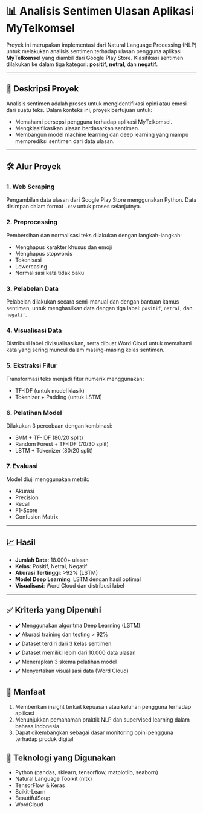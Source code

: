 # 📊 Analisis Sentimen Ulasan Aplikasi MyTelkomsel

Proyek ini merupakan implementasi dari Natural Language Processing (NLP) untuk melakukan analisis sentimen terhadap ulasan pengguna aplikasi **MyTelkomsel** yang diambil dari Google Play Store. Klasifikasi sentimen dilakukan ke dalam tiga kategori: **positif**, **netral**, dan **negatif**.

---

## 📝 Deskripsi Proyek

Analisis sentimen adalah proses untuk mengidentifikasi opini atau emosi dari suatu teks. Dalam konteks ini, proyek bertujuan untuk:
- Memahami persepsi pengguna terhadap aplikasi MyTelkomsel.
- Mengklasifikasikan ulasan berdasarkan sentimen.
- Membangun model machine learning dan deep learning yang mampu memprediksi sentimen dari data ulasan.

---

## 🛠️ Alur Proyek

### 1. Web Scraping
Pengambilan data ulasan dari Google Play Store menggunakan Python. Data disimpan dalam format `.csv` untuk proses selanjutnya.

### 2. Preprocessing
Pembersihan dan normalisasi teks dilakukan dengan langkah-langkah:
- Menghapus karakter khusus dan emoji
- Menghapus stopwords
- Tokenisasi
- Lowercasing
- Normalisasi kata tidak baku

### 3. Pelabelan Data
Pelabelan dilakukan secara semi-manual dan dengan bantuan kamus sentimen, untuk menghasilkan data dengan tiga label: `positif`, `netral`, dan `negatif`.

### 4. Visualisasi Data
Distribusi label divisualisasikan, serta dibuat Word Cloud untuk memahami kata yang sering muncul dalam masing-masing kelas sentimen.

### 5. Ekstraksi Fitur
Transformasi teks menjadi fitur numerik menggunakan:
- TF-IDF (untuk model klasik)
- Tokenizer + Padding (untuk LSTM)

### 6. Pelatihan Model
Dilakukan 3 percobaan dengan kombinasi:
- SVM + TF-IDF (80/20 split)
- Random Forest + TF-IDF (70/30 split)
- LSTM + Tokenizer (80/20 split)

### 7. Evaluasi
Model diuji menggunakan metrik:
- Akurasi
- Precision
- Recall
- F1-Score
- Confusion Matrix

---

## 📈 Hasil

- **Jumlah Data**: 18.000+ ulasan  
- **Kelas**: Positif, Netral, Negatif  
- **Akurasi Tertinggi**: >92% (LSTM)  
- **Model Deep Learning**: LSTM dengan hasil optimal  
- **Visualisasi**: Word Cloud dan distribusi label  

---

## ✅ Kriteria yang Dipenuhi
- ✔️ Menggunakan algoritma Deep Learning (LSTM)
- ✔️ Akurasi training dan testing > 92%
- ✔️ Dataset terdiri dari 3 kelas sentimen
- ✔️ Dataset memiliki lebih dari 10.000 data ulasan
- ✔️ Menerapkan 3 skema pelatihan model
- ✔️ Menyertakan visualisasi data (Word Cloud)

## 🎯 Manfaat
1. Memberikan insight terkait kepuasan atau keluhan pengguna terhadap aplikasi
2. Menunjukkan pemahaman praktik NLP dan supervised learning dalam bahasa Indonesia
3. Dapat dikembangkan sebagai dasar monitoring opini pengguna terhadap produk digital

## 🧠 Teknologi yang Digunakan
- Python (pandas, sklearn, tensorflow, matplotlib, seaborn)
- Natural Language Toolkit (nltk)
- TensorFlow & Keras
- Scikit-Learn
- BeautifulSoup
- WordCloud


